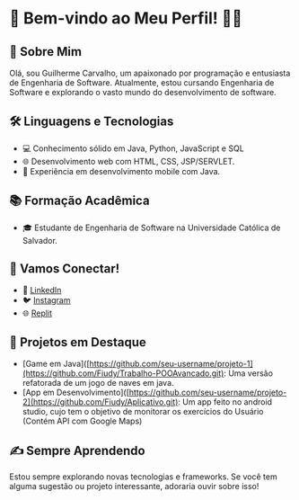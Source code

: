 # 👋 Bem-vindo ao Meu Perfil! 👨‍💻

## 🚀 Sobre Mim

Olá, sou Guilherme Carvalho, um apaixonado por programação e entusiasta de Engenharia de Software. Atualmente, estou cursando Engenharia de Software e explorando o vasto mundo do desenvolvimento de software.

## 🛠️ Linguagens e Tecnologias

- 💻 Conhecimento sólido em Java, Python, JavaScript e SQL
- 🌐 Desenvolvimento web com HTML, CSS, JSP/SERVLET.
- 📱 Experiência em desenvolvimento mobile com Java.

## 📚 Formação Acadêmica

- 🎓 Estudante de Engenharia de Software na Universidade Católica de Salvador.

## 🤝 Vamos Conectar!

- 🔗 [LinkedIn](https://www.linkedin.com/in/guilherme-carvalho-bbb584215/)
- 🐦 [Instagram](https://www.instagram.com/https.carvalhogui/)
- 🌐 [Replit](https://replit.com/@LUISGUILHERME56)

## 🚀 Projetos em Destaque

- [Game em Java]([https://github.com/seu-username/projeto-1](https://github.com/Fiudy/Trabalho-POOAvancado.git): Uma versão refatorada de um jogo de naves em java.
- [App em Desenvolvimento]([https://github.com/seu-username/projeto-2](https://github.com/Fiudy/Aplicativo.git): Um app feito no android studio, cujo tem o objetivo de monitorar os exercícios do Usuário (Contém API com Google Maps)

## ✍ Sempre Aprendendo

Estou sempre explorando novas tecnologias e frameworks. Se você tem alguma sugestão ou projeto interessante, adoraria ouvir sobre isso!

